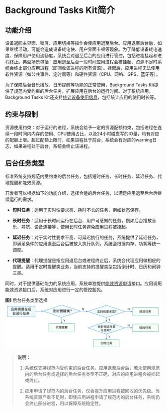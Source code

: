 # Background Tasks Kit简介

<!--Kit: Background Tasks Kit-->
<!--Subsystem: ResourceSchedule-->
<!--Owner: @cheng-shichang-->
<!--Designer: @zhouben25-->
<!--Tester: @fenglili18-->
<!--Adviser: @Brilliantry_Rui-->

## 功能介绍

设备返回主界面、锁屏、应用切换等操作会使应用退至后台。应用退至后台后，如果继续活动，可能会造成设备耗电快、用户界面卡顿等现象。为了降低设备耗电速度、保障用户使用流畅度，系统会对退至后台的应用进行管控，包括进程挂起和进程终止。典型场景包括：应用退至后台一段时间应用进程会被挂起、资源不足时系统会终止部分应用进程（即回收该进程的所有资源）。挂起后，应用进程无法使用软件资源（如公共事件、定时器等）和硬件资源（CPU、网络、GPS、蓝牙等）。<!--RP2--><!--RP2End-->

为了保障后台音乐播放、日历提醒等功能的正常使用，Background Tasks Kit提供了规范内受约束的后台任务，扩展应用在后台的运行时间。<!--Del-->对于系统应用，Background Tasks Kit还支持[统计设备使用信息](../device-usage-statistics/device-usage-statistics-overview.md)，包括统计应用的使用时长等。<!--DelEnd-->

## 约束与限制
资源使用约束：对于运行的进程，系统会给予一定的资源配额约束，包括进程在连续一段时间内内存的使用、<!--RP3-->CPU使用占比<!--RP3End-->，以及24小时磁盘写的IO量，均有对应的配额上限。超过配额上限时，如果进程处于前台，系统会有对应的warning日志，如果进程处于后台，系统会终止该进程。


## 后台任务类型

<!--RP4-->
标准系统支持规范内受约束的后台任务，包括短时任务、长时任务、延迟任务、代理提醒和能效资源。
<!--RP4End-->

开发者可以根据如下的功能介绍，选择合适的后台任务，以满足应用退至后台后继续运行的需求。

- **短时任务**：适用于实时性要求高、耗时不长的任务，例如状态保存。

- **长时任务**：适用于长时间运行在后台、用户可感知的任务，例如后台播放音乐、导航、设备连接等，使用长时任务避免应用进程被挂起。

- **延迟任务**：对于实时性要求不高、可延迟执行的任务，系统提供了延迟任务，即满足条件的应用退至后台后被放入执行队列，系统会根据内存、功耗等统一调度。

- **代理提醒**：代理提醒是指应用退后台或进程终止后，系统会代理应用做相应的提醒。适用于定时提醒类业务，当前支持的提醒类型包括倒计时、日历和闹钟三类。

<!--Del-->
同时，对于提供基础能力的系统应用，系统单独提供[能效资源申请](efficiency-resource-request.md)接口。应用调用能效资源接口后，系统对应用进行一定的管控豁免。<!--DelEnd-->

  **图1** 后台任务类型选择  
![bgtask_choice](figures/bgtask_choice.png)


> **说明：**
>
> 1. 系统仅支持规范内受约束的后台任务。应用退至后台后，若未使用规范内的后台任务或选择的后台任务类型不正确，对应的应用进程会被挂起或终止。
> 
> 2. 应用申请了规范内的后台任务，仅会提升应用进程被回收的优先级。当系统资源严重不足时，即使应用进程申请了规范内的后台任务，系统仍会终止部分进程，用以保障系统稳定性。
